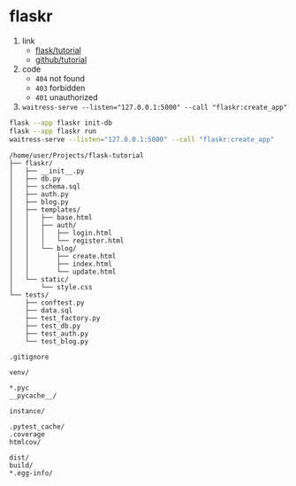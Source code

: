 # flaskr

1. link
   * [flask/tutorial](https://flask.palletsprojects.com/en/2.2.x/tutorial/)
   * [github/tutorial](https://github.com/pallets/flask/tree/2.2.3/examples/tutorial)
2. code
   * `404` not found
   * `403` forbidden
   * `401` unauthorized
3. `waitress-serve --listen="127.0.0.1:5000" --call "flaskr:create_app"`

```bash
flask --app flaskr init-db
flask --app flaskr run
waitress-serve --listen="127.0.0.1:5000" --call "flaskr:create_app"
```

```text
/home/user/Projects/flask-tutorial
├── flaskr/
│   ├── __init__.py
│   ├── db.py
│   ├── schema.sql
│   ├── auth.py
│   ├── blog.py
│   ├── templates/
│   │   ├── base.html
│   │   ├── auth/
│   │   │   ├── login.html
│   │   │   └── register.html
│   │   └── blog/
│   │       ├── create.html
│   │       ├── index.html
│   │       └── update.html
│   └── static/
│       └── style.css
└── tests/
    ├── conftest.py
    ├── data.sql
    ├── test_factory.py
    ├── test_db.py
    ├── test_auth.py
    └── test_blog.py
```

`.gitignore`

```text
venv/

*.pyc
__pycache__/

instance/

.pytest_cache/
.coverage
htmlcov/

dist/
build/
*.egg-info/
```
